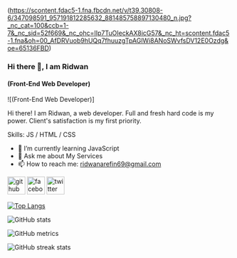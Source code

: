 (https://scontent.fdac5-1.fna.fbcdn.net/v/t39.30808-6/347098591_957191812285632_881485758897130480_n.jpg?_nc_cat=100&ccb=1-7&_nc_sid=52f669&_nc_ohc=IIp7TuOIeckAX8icG57&_nc_ht=scontent.fdac5-1.fna&oh=00_AfDRVuob9hUQq7fhuuzgTpAGlWi8ANoSWvfsDV12E0Ozdg&oe=65136FBD)

### Hi there 👋, I am Ridwan
#### (Front-End Web Developer)
![(Front-End Web Developer)]

Hi there! I am Ridwan, a web developer. Full and fresh hard code is my power. Client's satisfaction is my first priority.

Skills: JS / HTML / CSS

- 🌱 I’m currently learning JavaScript 
- 💬 Ask me about My Services 
- 📫 How to reach me: ridwanarefin69@gmail.com 


[<img src='https://cdn.jsdelivr.net/npm/simple-icons@3.0.1/icons/github.svg' alt='github' height='40'>](https://github.com/ridwanarefin)  [<img src='https://cdn.jsdelivr.net/npm/simple-icons@3.0.1/icons/facebook.svg' alt='facebook' height='40'>](https://www.facebook.com/https://www.facebook.com/ridwan.arefin.5)  [<img src='https://cdn.jsdelivr.net/npm/simple-icons@3.0.1/icons/twitter.svg' alt='twitter' height='40'>](https://twitter.com/https://twitter.com/ridwanarefin69)  

[![Top Langs](https://github-readme-stats.vercel.app/api/top-langs/?username=ridwanarefin)](https://github.com/anuraghazra/github-readme-stats)

![GitHub stats](https://github-readme-stats.vercel.app/api?username=ridwanarefin&show_icons=true)  

![GitHub metrics](https://metrics.lecoq.io/ridwanarefin)  

![GitHub streak stats](https://streak-stats.demolab.com/?user=ridwanarefin)  





